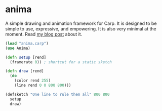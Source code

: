 # anima

A simple drawing and animation framework for Carp. It is designed to be simple
to use, expressive, and empowering. It is also very minimal at the moment. Read
[my blog post](https://blog.veitheller.de/Introducing_anima.html) about it.

```clojure
(load "anima.carp")
(use Anima)

(defn setup [rend]
  (framerate 0)) ; shortcut for a static sketch

(defn draw [rend]
  (do
    (color rend 255)
    (line rend 0 0 800 800)))

(defsketch "One line to rule them all" 800 800
  setup
  draw)
```
